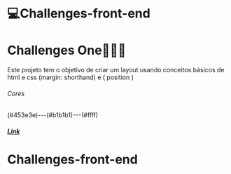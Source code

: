 # 💻Challenges-front-end


# Challenges One🧑🏾‍💻
Este projeto tem o objetivo de criar um layout usando conceitos básicos de html e css (margin: shorthand) e ( position )
###### Cores
 (#453e3e)---(#b1b1b1)---(#ffff)
##### [Link](https://thiagomassenomaciel.github.io/Challenges-front-end/)
# Challenges-front-end
